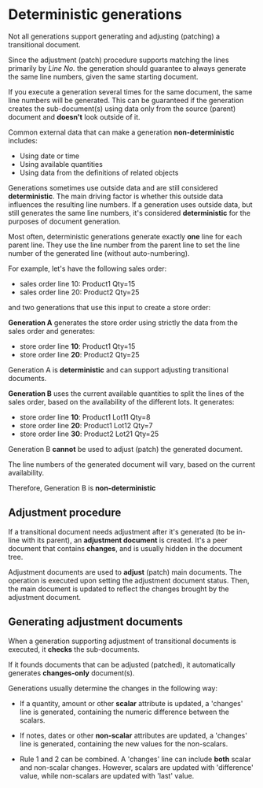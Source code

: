 # Deterministic generations

Not all generations support generating and adjusting (patching) a transitional document. 

Since the adjustment (patch) procedure supports matching the lines primarily by _Line No._ the generation should guarantee to always generate the same line numbers, given the same starting document.

If you execute a generation several times for the same document, the same line numbers will be generated. This can be guaranteed if the generation creates the sub-document(s) using data only from the source (parent) document and **doesn't** look outside of it. 

Common external data that can make a generation **non-deterministic** includes: 

- Using date or time
- Using available quantities
- Using data from the definitions of related objects

Generations sometimes use outside data and are still considered **deterministic**.
The main driving factor is whether this outside data influences the resulting line numbers.
If a generation uses outside data, but still generates the same line numbers, it's considered **deterministic** for the purposes of document generation.

Most often, deterministic generations generate exactly **one** line for each parent line. They use the line number from the parent line to set the line number of the generated line (without auto-numbering).

For example, let's have the following sales order:

- sales order line 10: Product1 Qty=15
- sales order line 20: Product2 Qty=25

and two generations that use this input to create a store order:

**Generation A** generates the store order using strictly the data from the sales order and generates:
   
- store order line **10**: Product1 Qty=15
- store order line **20**: Product2 Qty=25

Generation A is **deterministic** and can support adjusting transitional documents.

**Generation B** uses the current available quantities to split the lines of the sales order, based on the availability of the different lots. It generates:

- store order line **10**: Product1 Lot11 Qty=8
- store order line **20**: Product1 Lot12 Qty=7
- store order line **30**: Product2 Lot21 Qty=25

Generation B **cannot** be used to adjust (patch) the generated document. 

The line numbers of the generated document will vary, based on the current availability.

Therefore, Generation B is **non-deterministic**
   
## Adjustment procedure

If a transitional document needs adjustment after it's generated (to be in-line with its parent), an **adjustment document** is created.
It's a peer document that contains **changes**, and is usually hidden in the document tree.

Adjustment documents are used to **adjust** (patch) main documents. The operation is executed upon setting the adjustment document status.
Then, the main document is updated to reflect the changes brought by the adjustment document.

## Generating adjustment documents

When a generation supporting adjustment of transitional documents is executed, it **checks** the sub-documents. 

If it founds documents that can be adjusted (patched), it automatically generates **changes-only** document(s). 

Generations usually determine the changes in the following way:

- If a quantity, amount or other **scalar** attribute is updated, a 'changes' line is generated, containing the numeric difference between the scalars.

- If notes, dates or other **non-scalar** attributes are updated, a 'changes' line is generated, containing the new values for the non-scalars.

- Rule 1 and 2 can be combined. A 'changes' line can include **both** scalar and non-scalar changes. However, scalars are updated with 'difference' value, while non-scalars are updated with 'last' value.
